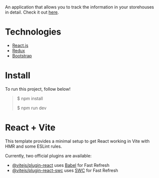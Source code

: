 An application that allows you to track the information in your storehouses in detail. Check it out [here](https://storehouse-tracking-app.vercel.app/).

# Technologies

- [React.js](https://react.dev/)
- [Redux](https://redux.js.org/)
- [Bootstrap](https://react-bootstrap.netlify.app/)

# Install

To run this project, follow below!

> $ npm install
>
> $ npm run dev

# React + Vite

This template provides a minimal setup to get React working in Vite with HMR and some ESLint rules.

Currently, two official plugins are available:

- [@vitejs/plugin-react](https://github.com/vitejs/vite-plugin-react/blob/main/packages/plugin-react/README.md) uses [Babel](https://babeljs.io/) for Fast Refresh
- [@vitejs/plugin-react-swc](https://github.com/vitejs/vite-plugin-react-swc) uses [SWC](https://swc.rs/) for Fast Refresh

